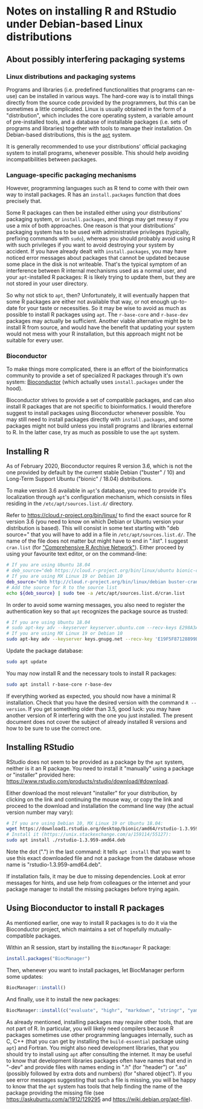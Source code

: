 Notes on installing R and RStudio under Debian-based Linux distributions
========================================================================


About possibly interfering packaging systems
--------------------------------------------


### Linux distributions and packaging systems

Programs and libraries (i.e. predefined functionalities that programs can
re-use) can be installed in various ways. The hard-core way is to install
things directly from the source code provided by the programmers, but this can
be sometimes a little complicated. Linux is usually obtained in the form of a
"distribution", which includes the core operating system, a variable amount of
pre-installed tools, and a database of installable packages (i.e. sets of
programs and libraries) together with tools to manage their installation. On
Debian-based distributions, this is the
[`apt`](https://www.debian.org/doc/manuals/debian-reference/ch02.en.html)
system.

It is generally recommended to use your distributions' official packaging
system to install programs, whenever possible. This should help avoiding
incompatibilities between packages.


### Language-specific packaging mechanisms

However, programming languages such as R tend to come with their own way to
install packages. R has an `install.packages` function that does precisely
that.

Some R packages can then be installed either using your distributions'
packaging system, or `install.packages`, and things may get messy if you use a
mix of both approaches. One reason is that your distributions' packaging system
has to be used with administrative privileges (typically, prefixing commands
with `sudo`), whereas you should probably avoid using R with such privileges if
you want to avoid destroying your system by accident. If you have already dealt
with `install.packages`, you may have noticed error messages about packages
that cannot be updated because some place in the disk is not writeable. That's
the typical symptom of an interference between R internal mechanisms used as a
normal user, and your `apt`-installed R packages: R is likely trying to update
them, but they are not stored in your user directory.

So why not stick to `apt`, then? Unfortunately, it will eventually happen that
some R packages are either not available that way, or not enough up-to-date for
your taste or necessities. So it may be wise to avoid as much as possible to
install R packages using `apt`. The `r-base-core` and `r-base-dev` packages may
actually be sufficient. Another viable alternative might be to install R from
source, and would have the benefit that updating your system would not mess
with your R installation, but this approach might not be suitable for every
user.


### Bioconductor

To make things more complicated, there is an effort of the bioinformatics
community to provide a set of specialized R packages through it's own system:
[Bioconductor](https://www.bioconductor.org/install/#install-bioconductor-packages)
(which actually uses `install.packages` under the hood).

Bioconductor strives to provide a set of compatible packages, and can also
install R packages that are not specific to bioinformatics. I would therefore
suggest to install packages using Bioconductor whenever possible. You may still
need to install packages directly with `install.packages`, and some packages
might not build unless you install programs and libraries external to R. In the
latter case, try as much as possible to use the `apt` system.


Installing R
------------

As of February 2020, Bioconductor requires R version 3.6, which is not the one
provided by default by the current stable Debian ("buster" / 10) and Long-Term
Support Ubuntu ("bionic" / 18.04) distributions.

To make version 3.6 available in `apt`'s database, you need to provide it's
localization through `apt`'s configuration mechanism, which consists in files
residing in the `/etc/apt/sources.list.d/` directory.

Refer to <https://cloud.r-project.org/bin/linux/> to find the exact source for
R version 3.6 (you need to know on which Debian or Ubuntu version your
distribution is based). This will consist in some text starting with "deb
source=" that you will have to add in a file in `/etc/apt/sources.list.d/`. The
name of the file does not matter but might have to end in ".list". I suggest
`cran.list` (for ["Comprehensive R Archive
Network"](https://cran.r-project.org)). Either proceed by using your favourite
text editor, or on the command-line:

```bash
# If you are using Ubuntu 18.04
# deb_source="deb https://cloud.r-project.org/bin/linux/ubuntu bionic-cran35/"
# If you are using MX Linux 19 or Debian 10
deb_source="deb http://cloud.r-project.org/bin/linux/debian buster-cran35/"
# Add the source for R to the source list
echo ${deb_source} | sudo tee -a /etc/apt/sources.list.d/cran.list
```

In order to avoid some warning messages, you also need to register the authentication key so that `apt` recognizes the package source as trusted:
```bash
# If you are using Ubuntu 18.04
# sudo apt-key adv --keyserver keyserver.ubuntu.com --recv-keys E298A3A825C0D65DFD57CBB651716619E084DAB9
# If you are using MX Linux 19 or Debian 10
sudo apt-key adv --keyserver keys.gnupg.net --recv-key 'E19F5F87128899B192B1A2C2AD5F960A256A04AF'
```

Update the package database:
```bash
sudo apt update
```

You may now install R and the necessary tools to install R packages:
```bash
sudo apt install r-base-core r-base-dev
```

If everything worked as expected, you should now have a minimal R installation.
Check that you have the desired version with the command `R --version`. If you
get something older than 3.5, good luck: you may have another version of R
interfering with the one you just installed. The present document does not
cover the subject of already installed R versions and how to be sure to use the
correct one.


Installing RStudio
------------------

RStudio does not seem to be provided as a package by the `apt` system, neither
is it an R package. You need to install it "manually" using a package or
"installer" provided here:
<https://www.rstudio.com/products/rstudio/download/#download>.

Either download the most relevant "installer" for your distribution, by
clicking on the link and continuing the mouse way, or copy the link and
proceed to the download and installation the command line way (the actual
version number may vary):

```bash
# If you are using Debian 10, MX Linux 19 or Ubuntu 18.04:
wget https://download1.rstudio.org/desktop/bionic/amd64/rstudio-1.3.959-amd64.deb
# Install it (https://unix.stackexchange.com/a/159114/55127):
sudo apt install ./rstudio-1.3.959-amd64.deb
```

Note the dot (".") in the last command: it tells `apt install` that you want to
use this exact downloaded file and not a package from the database whose name
is "rstudio-1.3.959-amd64.deb".

If installation fails, it may be due to missing dependencies. Look at error
messages for hints, and use help from colleagues or the internet and your
package manager to install the missing packages before trying again.


Using Bioconductor to install R packages
----------------------------------------

As mentioned earlier, one way to install R packages is to do it via the
Bioconductor project, which maintains a set of hopefully mutually-compatible
packages.

Within an R session, start by installing the `BiocManager` R package:

```r
install.packages("BiocManager")
```

Then, whenever you want to install packages, let BiocManager perform some updates:

```r
BiocManager::install()
```

And finally, use it to install the new packages:

```r
BiocManager::install(c("evaluate", "highr", "markdown", "stringr", "yaml", "htmltools", "caTools", "bitops", "knitr", "jsonlite", "base64enc", "rprojroot", "rmarkdown"))
```

As already mentioned, installing packages may require other tools, that are not
part of R. In particular, you will likely need compilers because R packages sometimes
use other programming languages internally, such as C, C++ (that you can get by
installing the `build-essential` package using `apt`) and Fortran. You might also
need development libraries, that you should try to install using `apt` after
consulting the internet. It may be useful to know that development libraries
packages often have names that end in "-dev" and provide files with names
ending in ".h" (for "header") or ".so" (possibly followed by extra dots and
numbers) (for "shared object"). If you see error messages suggesting that such
a file is missing, you will be happy to know that the `apt` system has tools
that help finding the name of the package providing the missing file (see
<https://askubuntu.com/a/1912/129295> and <https://wiki.debian.org/apt-file>).

